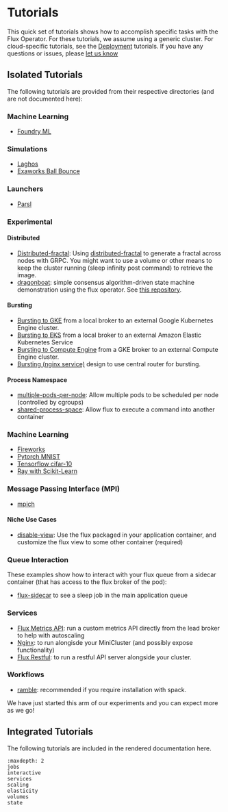 # Tutorials

This quick set of tutorials shows how to accomplish specific tasks with the Flux Operator.
For these tutorials, we assume using a generic cluster. For cloud-specific tutorials, see the
[Deployment](https://flux-framework.org/flux-operator/deployment/index.html) tutorials.
If you have any questions or issues, please [let us know](https://github.com/flux-framework/flux-operator/issues)

## Isolated Tutorials

The following tutorials are provided from their respective directories (and are not documented here):

### Machine Learning

 - [Foundry ML](https://github.com/flux-framework/flux-operator/tree/main/examples/machine-learning/foundry)

### Simulations

 - [Laghos](https://github.com/flux-framework/flux-operator/blob/main/examples/simulations/laghos-demos/minicluster.yaml)
 - [Exaworks Ball Bounce](https://github.com/flux-framework/flux-operator/tree/main/examples/simulations/exaworks-ball-bounce/minicluster.yaml)

### Launchers

 - [Parsl](https://github.com/flux-framework/flux-operator/tree/main/examples/launchers/parsl)

### Experimental

#### Distributed

 - [Distributed-fractal](https://github.com/flux-framework/flux-operator/tree/main/examples/distributed/fractal/minicluster.yaml): Using [distributed-fractal](https://github.com/converged-computing/distributed-fractal) to generate a fractal across nodes with GRPC. You might want to use a volume or other means to keep the cluster running (sleep infinity post command) to retrieve the image.
 - [dragonboat](https://github.com/flux-framework/flux-operator/tree/main/examples/distributed/dragonboat/minicluster.yaml): simple consensus algorithm-driven state machine demonstration using the flux operator. See [this repository](https://github.com/researchapps/dragonboat-example).

#### Bursting

 - [Bursting to GKE](https://github.com/flux-framework/flux-operator/tree/main/examples/experimental/bursting/broker-gke) from a local broker to an external Google Kubernetes Engine cluster.
 - [Bursting to EKS](https://github.com/flux-framework/flux-operator/tree/main/examples/experimental/bursting/broker-eks) from a local broker to an external Amazon Elastic Kubernetes Service
 - [Bursting to Compute Engine](https://github.com/flux-framework/flux-operator/tree/main/examples/experimental/bursting/broker-compute-engine) from a GKE broker to an external Compute Engine cluster.
 - [Bursting (nginx service)](https://github.com/flux-framework/flux-operator/tree/main/examples/experimental/bursting/nginx) design to use central router for bursting.

#### Process Namespace

 - [multiple-pods-per-node](https://github.com/flux-framework/flux-operator/tree/main/examples/experimental/multiple-pods-per-node): Allow multiple pods to be scheduled per node (controlled by cgroups)
 - [shared-process-space](https://github.com/flux-framework/flux-operator/tree/main/examples/experimental/shared-process-space): Allow flux to execute a command into another container

### Machine Learning

 - [Fireworks](https://github.com/flux-framework/flux-operator/blob/main/examples/machine-learning/fireworks)
 - [Pytorch MNIST](https://github.com/flux-framework/flux-operator/blob/main/examples/machine-learning/pytorch)
 - [Tensorflow cifar-10](https://github.com/flux-framework/flux-operator/blob/main/examples/machine-learning/tensorflow)
 - [Ray with Scikit-Learn](https://github.com/flux-framework/flux-operator/blob/main/examples/machine-learning/ray/scikit-learn)

### Message Passing Interface (MPI)

 - [mpich](https://github.com/flux-framework/flux-operator/blob/main/examples/mpi/mpich)

#### Niche Use Cases

 - [disable-view](https://github.com/flux-framework/flux-operator/blob/main/examples/tests/disable-view): Use the flux packaged in your application container, and customize the flux view to some other container (required)

### Queue Interaction

These examples show how to interact with your flux queue from a sidecar container (that has access to the flux broker of the pod):

 - [flux-sidecar](https://github.com/flux-framework/flux-operator/blob/main/examples/tests/flux-sidecar) to see a sleep job in the main application queue

### Services

 - [Flux Metrics API](https://github.com/flux-framework/flux-operator/blob/main/examples/experimental/metrics-api): run a custom metrics API directly from the lead broker to help with autoscaling
 - [Nginx](https://github.com/flux-framework/flux-operator/blob/main/examples/services/sidecar/nginx): to run alongisde your MiniCluster (and possibly expose functionality)
 - [Flux Restful](https://github.com/flux-framework/flux-operator/blob/main/examples/interactive/flux-restful): to run a restful API server alongside your cluster.

### Workflows

 - [ramble](https://github.com/flux-framework/flux-operator/blob/main/examples/workflows/ramble): recommended if you require installation with spack.

We have just started this arm of our experiments and you can expect more as we go!

## Integrated Tutorials

The following tutorials are included in the rendered documentation here.

```{toctree}
:maxdepth: 2
jobs
interactive
services
scaling
elasticity
volumes
state
```
